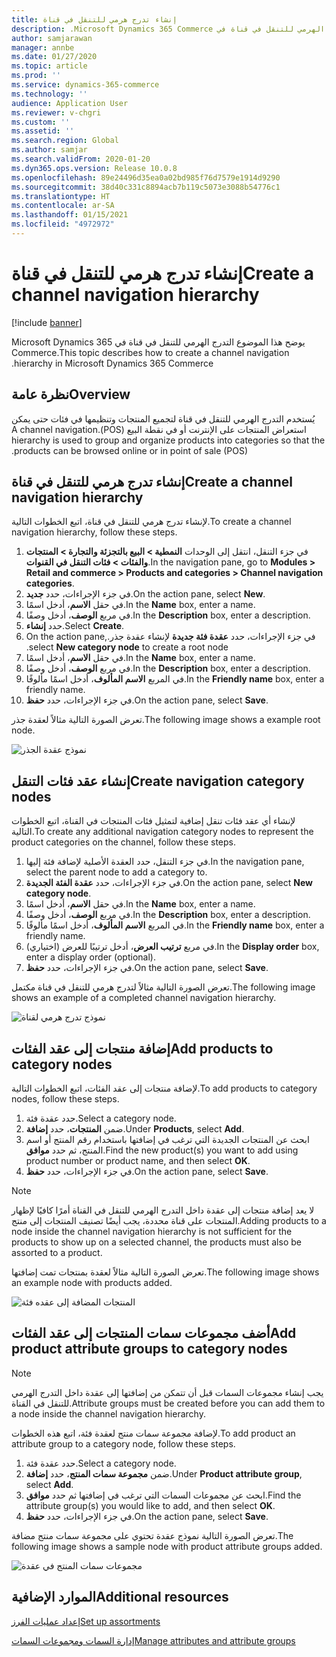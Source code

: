 ```yaml
---
title: إنشاء تدرج هرمي للتنقل في قناة
description: يوضح هذا الموضوع ‏‫التدرج الهرمي للتنقل في قناة في Microsoft Dynamics 365 Commerce.
author: samjarawan
manager: annbe
ms.date: 01/27/2020
ms.topic: article
ms.prod: ''
ms.service: dynamics-365-commerce
ms.technology: ''
audience: Application User
ms.reviewer: v-chgri
ms.custom: ''
ms.assetid: ''
ms.search.region: Global
ms.author: samjar
ms.search.validFrom: 2020-01-20
ms.dyn365.ops.version: Release 10.0.8
ms.openlocfilehash: 89e24496d35ea0a02bd985f76d7579e1914d9290
ms.sourcegitcommit: 38d40c331c8894acb7b119c5073e3088b54776c1
ms.translationtype: HT
ms.contentlocale: ar-SA
ms.lasthandoff: 01/15/2021
ms.locfileid: "4972972"
---
```

# <a name="create-a-channel-navigation-hierarchy"></a><span data-ttu-id="9b7e0-103">إنشاء تدرج هرمي للتنقل في قناة</span><span class="sxs-lookup"><span data-stu-id="9b7e0-103">Create a channel navigation hierarchy</span></span>


[!include [banner](includes/banner.md)]

<span data-ttu-id="9b7e0-104">يوضح هذا الموضوع ‏‫التدرج الهرمي للتنقل في قناة في Microsoft Dynamics 365 Commerce.</span><span class="sxs-lookup"><span data-stu-id="9b7e0-104">This topic describes how to create a channel navigation hierarchy in Microsoft Dynamics 365 Commerce.</span></span>

## <a name="overview"></a><span data-ttu-id="9b7e0-105">نظرة عامة</span><span class="sxs-lookup"><span data-stu-id="9b7e0-105">Overview</span></span>

<span data-ttu-id="9b7e0-106">يُستخدم ‏‫التدرج الهرمي للتنقل في قناة لتجميع المنتجات وتنظيمها في فئات حتى يمكن استعراض المنتجات على الإنترنت أو في نقطة البيع (POS).</span><span class="sxs-lookup"><span data-stu-id="9b7e0-106">A channel navigation hierarchy is used to group and organize products into categories so that the products can be browsed online or in point of sale (POS).</span></span>

## <a name="create-a-channel-navigation-hierarchy"></a><span data-ttu-id="9b7e0-107">إنشاء تدرج هرمي للتنقل في قناة</span><span class="sxs-lookup"><span data-stu-id="9b7e0-107">Create a channel navigation hierarchy</span></span>

<span data-ttu-id="9b7e0-108">لإنشاء تدرج هرمي للتنقل في قناة، اتبع الخطوات التالية.</span><span class="sxs-lookup"><span data-stu-id="9b7e0-108">To create a channel navigation hierarchy, follow these steps.</span></span>

1. <span data-ttu-id="9b7e0-109">في جزء التنقل، انتقل إلى الوحدات **النمطية \> البيع بالتجزئة والتجارة \> المنتجات والفئات \> فئات التنقل في القنوات**.</span><span class="sxs-lookup"><span data-stu-id="9b7e0-109">In the navigation pane, go to **Modules \> Retail and commerce \> Products and categories \> Channel navigation categories**.</span></span>
1. <span data-ttu-id="9b7e0-110">في جزء الإجراءات، حدد **جديد**.</span><span class="sxs-lookup"><span data-stu-id="9b7e0-110">On the action pane, select **New**.</span></span>
1. <span data-ttu-id="9b7e0-111">في حقل **الاسم**، أدخل اسمًا.</span><span class="sxs-lookup"><span data-stu-id="9b7e0-111">In the **Name** box, enter a name.</span></span>
1. <span data-ttu-id="9b7e0-112">في مربع **الوصف**، أدخل وصفًا.</span><span class="sxs-lookup"><span data-stu-id="9b7e0-112">In the **Description** box, enter a description.</span></span>
1. <span data-ttu-id="9b7e0-113">حدد **إنشاء**.</span><span class="sxs-lookup"><span data-stu-id="9b7e0-113">Select **Create**.</span></span>
1. <span data-ttu-id="9b7e0-114">في جزء الإجراءات، حدد **عقدة فئة جديدة‬‏‫** لإنشاء عقدة جذر.</span><span class="sxs-lookup"><span data-stu-id="9b7e0-114">On the action pane, select **New category node** to create a root node.</span></span>
1. <span data-ttu-id="9b7e0-115">في حقل **الاسم**، أدخل اسمًا.</span><span class="sxs-lookup"><span data-stu-id="9b7e0-115">In the **Name** box, enter a name.</span></span>
1. <span data-ttu-id="9b7e0-116">في مربع **الوصف**، أدخل وصفًا.</span><span class="sxs-lookup"><span data-stu-id="9b7e0-116">In the **Description** box, enter a description.</span></span>
1. <span data-ttu-id="9b7e0-117">في المربع **الاسم المألوف**، أدخل اسمًا مألوفًا.</span><span class="sxs-lookup"><span data-stu-id="9b7e0-117">In the **Friendly name** box, enter a friendly name.</span></span>
1. <span data-ttu-id="9b7e0-118">في جزء الإجراءات، حدد **حفظ**.</span><span class="sxs-lookup"><span data-stu-id="9b7e0-118">On the action pane, select **Save**.</span></span>

<span data-ttu-id="9b7e0-119">تعرض الصورة التالية مثالاً لعقدة جذر.</span><span class="sxs-lookup"><span data-stu-id="9b7e0-119">The following image shows a example root node.</span></span>

![نموذج عقدة الجذر](media/create-channel-hierarchy-1.png)

## <a name="create-navigation-category-nodes"></a><span data-ttu-id="9b7e0-121">إنشاء عقد فئات التنقل</span><span class="sxs-lookup"><span data-stu-id="9b7e0-121">Create navigation category nodes</span></span>

<span data-ttu-id="9b7e0-122">لإنشاء أي عقد فئات تنقل إضافية لتمثيل فئات المنتجات في القناة، اتبع الخطوات التالية.</span><span class="sxs-lookup"><span data-stu-id="9b7e0-122">To create any additional navigation category nodes to represent the product categories on the channel, follow these steps.</span></span>

1. <span data-ttu-id="9b7e0-123">في جزء التنقل، حدد العقدة الأصلية لإضافة فئة إليها.</span><span class="sxs-lookup"><span data-stu-id="9b7e0-123">In the navigation pane, select the parent node to add a category to.</span></span>
1. <span data-ttu-id="9b7e0-124">في جزء الإجراءات، حدد **عقدة الفئة الجديدة‬**.</span><span class="sxs-lookup"><span data-stu-id="9b7e0-124">On the action pane, select **New category node**.</span></span>
1. <span data-ttu-id="9b7e0-125">في حقل **الاسم**، أدخل اسمًا.</span><span class="sxs-lookup"><span data-stu-id="9b7e0-125">In the **Name** box, enter a name.</span></span>
1. <span data-ttu-id="9b7e0-126">في مربع **الوصف**، أدخل وصفًا.</span><span class="sxs-lookup"><span data-stu-id="9b7e0-126">In the **Description** box, enter a description.</span></span>
1. <span data-ttu-id="9b7e0-127">في المربع **الاسم المألوف**، أدخل اسمًا مألوفًا.</span><span class="sxs-lookup"><span data-stu-id="9b7e0-127">In the **Friendly name** box, enter a friendly name.</span></span>
1. <span data-ttu-id="9b7e0-128">في مربع **ترتيب العرض**، أدخل ترتيبًا للعرض (اختياري).</span><span class="sxs-lookup"><span data-stu-id="9b7e0-128">In the **Display order** box, enter a display order (optional).</span></span>
1. <span data-ttu-id="9b7e0-129">في جزء الإجراءات، حدد **حفظ**.</span><span class="sxs-lookup"><span data-stu-id="9b7e0-129">On the action pane, select **Save**.</span></span>

<span data-ttu-id="9b7e0-130">تعرض الصورة التالية مثالاً لتدرج هرمي للتنقل في قناة مكتمل.</span><span class="sxs-lookup"><span data-stu-id="9b7e0-130">The following image shows an example of a completed channel navigation hierarchy.</span></span>

![نموذج تدرج هرمي لقناة](media/create-channel-hierarchy-2.png)

## <a name="add-products-to-category-nodes"></a><span data-ttu-id="9b7e0-132">إضافة منتجات إلى عقد الفئات</span><span class="sxs-lookup"><span data-stu-id="9b7e0-132">Add products to category nodes</span></span>

<span data-ttu-id="9b7e0-133">لإضافة منتجات إلى عقد الفئات، اتبع الخطوات التالية.</span><span class="sxs-lookup"><span data-stu-id="9b7e0-133">To add products to category nodes, follow these steps.</span></span>

1. <span data-ttu-id="9b7e0-134">حدد عقدة فئة.</span><span class="sxs-lookup"><span data-stu-id="9b7e0-134">Select a category node.</span></span>
1. <span data-ttu-id="9b7e0-135">ضمن **المنتجات**، حدد **إضافة**.</span><span class="sxs-lookup"><span data-stu-id="9b7e0-135">Under **Products**, select **Add**.</span></span>
1. <span data-ttu-id="9b7e0-136">ابحث عن المنتجات الجديدة التي ترغب في إضافتها باستخدام رقم المنتج أو اسم المنتج، ثم حدد **موافق**.</span><span class="sxs-lookup"><span data-stu-id="9b7e0-136">Find the new product(s) you want to add using product number or product name, and then select **OK**.</span></span>
1. <span data-ttu-id="9b7e0-137">في جزء الإجراءات، حدد **حفظ**.</span><span class="sxs-lookup"><span data-stu-id="9b7e0-137">On the action pane, select **Save**.</span></span>

> [!NOTE]
> <span data-ttu-id="9b7e0-138">لا يعد إضافة منتجات إلى عقدة داخل التدرج الهرمي للتنقل في القناة أمرًا كافيًا لإظهار المنتجات على قناة محددة، يجب أيضًا تصنيف المنتجات إلى منتج.</span><span class="sxs-lookup"><span data-stu-id="9b7e0-138">Adding products to a node inside the channel navigation hierarchy is not sufficient for the products to show up on a selected channel, the products must also be assorted to a product.</span></span>

<span data-ttu-id="9b7e0-139">تعرض الصورة التالية مثالاً لعقدة بمنتجات تمت إضافتها.</span><span class="sxs-lookup"><span data-stu-id="9b7e0-139">The following image shows an example node with products added.</span></span>

![المنتجات المضافة إلى عقده فئة](media/create-channel-hierarchy-3.png)

## <a name="add-product-attribute-groups-to-category-nodes"></a><span data-ttu-id="9b7e0-141">أضف مجموعات سمات المنتجات إلى عقد الفئات</span><span class="sxs-lookup"><span data-stu-id="9b7e0-141">Add product attribute groups to category nodes</span></span>

> [!NOTE]
> <span data-ttu-id="9b7e0-142">يجب إنشاء مجموعات السمات قبل أن تتمكن من إضافتها إلى عقدة داخل التدرج الهرمي للتنقل في القناة.</span><span class="sxs-lookup"><span data-stu-id="9b7e0-142">Attribute groups must be created before you can add them to a node inside the channel navigation hierarchy.</span></span>

<span data-ttu-id="9b7e0-143">لإضافة مجموعة سمات منتج لعقدة فئة، اتبع هذه الخطوات.</span><span class="sxs-lookup"><span data-stu-id="9b7e0-143">To add product an attribute group to a category node, follow these steps.</span></span>

1. <span data-ttu-id="9b7e0-144">حدد عقدة فئة.</span><span class="sxs-lookup"><span data-stu-id="9b7e0-144">Select a category node.</span></span>
1. <span data-ttu-id="9b7e0-145">ضمن **مجموعة سمات المنتج**، حدد **إضافة**.</span><span class="sxs-lookup"><span data-stu-id="9b7e0-145">Under **Product attribute group**, select **Add**.</span></span>
1. <span data-ttu-id="9b7e0-146">ابحث عن مجموعات السمات التي ترغب في إضافتها ثم حدد **موافق**.</span><span class="sxs-lookup"><span data-stu-id="9b7e0-146">Find the attribute group(s) you would like to add, and then select **OK**.</span></span>
1. <span data-ttu-id="9b7e0-147">في جزء الإجراءات، حدد **حفظ**.</span><span class="sxs-lookup"><span data-stu-id="9b7e0-147">On the action pane, select **Save**.</span></span>

<span data-ttu-id="9b7e0-148">تعرض الصورة التالية نموذج عقدة تحتوي على مجموعة سمات منتج مضافة.</span><span class="sxs-lookup"><span data-stu-id="9b7e0-148">The following image shows a sample node with product attribute groups added.</span></span>

![مجموعات سمات المنتج في عقدة](media/create-channel-hierarchy-4.png)

## <a name="additional-resources"></a><span data-ttu-id="9b7e0-150">الموارد الإضافية</span><span class="sxs-lookup"><span data-stu-id="9b7e0-150">Additional resources</span></span>

[<span data-ttu-id="9b7e0-151">إعداد عمليات الفرز</span><span class="sxs-lookup"><span data-stu-id="9b7e0-151">Set up assortments</span></span>](set-up-assortments.md)

[<span data-ttu-id="9b7e0-152">إدارة السمات ومجموعات السمات</span><span class="sxs-lookup"><span data-stu-id="9b7e0-152">Manage attributes and attribute groups</span></span>](attribute-attributegroups-lifecycle.md)
